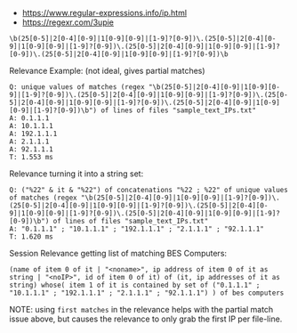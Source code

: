 
- https://www.regular-expressions.info/ip.html
- https://regexr.com/3upie

`\b(25[0-5]|2[0-4][0-9]|1[0-9][0-9]|[1-9]?[0-9])\.(25[0-5]|2[0-4][0-9]|1[0-9][0-9]|[1-9]?[0-9])\.(25[0-5]|2[0-4][0-9]|1[0-9][0-9]|[1-9]?[0-9])\.(25[0-5]|2[0-4][0-9]|1[0-9][0-9]|[1-9]?[0-9])\b`

Relevance Example: (not ideal, gives partial matches)

    Q: unique values of matches (regex "\b(25[0-5]|2[0-4][0-9]|1[0-9][0-9]|[1-9]?[0-9])\.(25[0-5]|2[0-4][0-9]|1[0-9][0-9]|[1-9]?[0-9])\.(25[0-5]|2[0-4][0-9]|1[0-9][0-9]|[1-9]?[0-9])\.(25[0-5]|2[0-4][0-9]|1[0-9][0-9]|[1-9]?[0-9])\b") of lines of files "sample_text_IPs.txt"
    A: 0.1.1.1
    A: 10.1.1.1
    A: 192.1.1.1
    A: 2.1.1.1
    A: 92.1.1.1
    T: 1.553 ms

Relevance turning it into a string set:

    Q: ("%22" & it & "%22") of concatenations "%22 ; %22" of unique values of matches (regex "\b(25[0-5]|2[0-4][0-9]|1[0-9][0-9]|[1-9]?[0-9])\.(25[0-5]|2[0-4][0-9]|1[0-9][0-9]|[1-9]?[0-9])\.(25[0-5]|2[0-4][0-9]|1[0-9][0-9]|[1-9]?[0-9])\.(25[0-5]|2[0-4][0-9]|1[0-9][0-9]|[1-9]?[0-9])\b") of lines of files "sample_text_IPs.txt"
    A: "0.1.1.1" ; "10.1.1.1" ; "192.1.1.1" ; "2.1.1.1" ; "92.1.1.1"
    T: 1.620 ms

Session Relevance getting list of matching BES Computers:

    (name of item 0 of it | "<noname>", ip address of item 0 of it as string | "<noIP>", id of item 0 of it) of (it, ip addresses of it as string) whose( item 1 of it is contained by set of ("0.1.1.1" ; "10.1.1.1" ; "192.1.1.1" ; "2.1.1.1" ; "92.1.1.1") ) of bes computers


NOTE: using `first matches` in the relevance helps with the partial match issue above, but causes the relevance to only grab the first IP per file-line.
